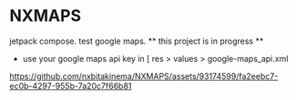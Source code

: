 # NXMAPS
jetpack compose. test google maps. ** this  project is in progress **
- use your google maps api key in [ res > values > google-maps_api.xml




https://github.com/nxbitakinema/NXMAPS/assets/93174599/fa2eebc7-ec0b-4297-955b-7a20c7f66b81

